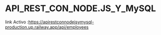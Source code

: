 # API_REST_CON_NODE.JS_Y_MySQL


link Activo :https://apirestconnodejsymysql-production.up.railway.app/api/employees
